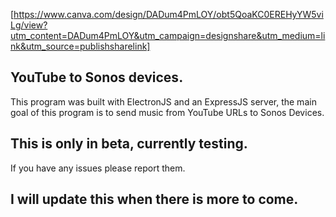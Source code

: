 [https://www.canva.com/design/DADum4PmLOY/obt5QoaKC0EREHyYW5viLg/view?utm_content=DADum4PmLOY&utm_campaign=designshare&utm_medium=link&utm_source=publishsharelink]

## YouTube to Sonos devices.
This program was built with ElectronJS and an ExpressJS server, the main goal of this program is to
send music from YouTube URLs to Sonos Devices.


## This is only in beta, currently testing.
If you have any issues please report them.




## I will update this when there is more to come.
